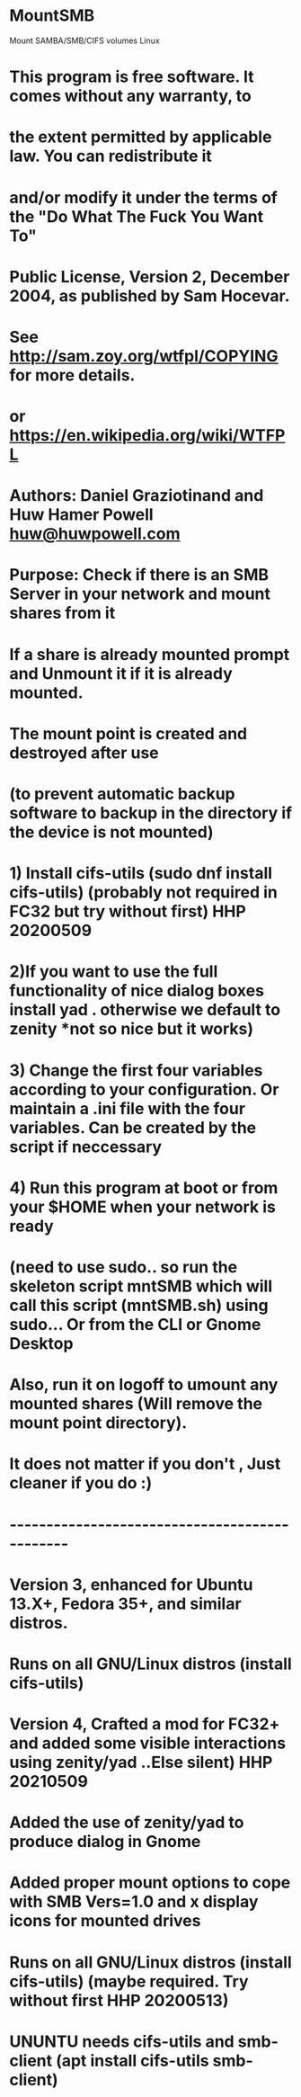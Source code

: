 # MountSMB
Mount SAMBA/SMB/CIFS volumes Linux
# This program is free software. It comes without any warranty, to
# the extent permitted by applicable law. You can redistribute it
# and/or modify it under the terms of the "Do What The Fuck You Want To"
# Public License, Version 2, December 2004, as published by Sam Hocevar.
# See http://sam.zoy.org/wtfpl/COPYING for more details.
# or https://en.wikipedia.org/wiki/WTFPL

# Authors: Daniel Graziotinand and Huw Hamer Powell <huw@huwpowell.com>
# Purpose: Check if there is an SMB Server in your network and mount shares from it
#	If a share is already mounted prompt and Unmount it if it is already mounted.
#	The mount point is created and destroyed after use 
# (to prevent	automatic backup software to backup in the directory if the device is not mounted)

#  1) Install cifs-utils (sudo dnf install cifs-utils) (probably not required in FC32 but try without first) HHP 20200509
#  2)If you want to use the full functionality of nice dialog boxes install yad . otherwise we default to zenity *not so nice but it works)
#  3) Change the first four variables according to your configuration. Or maintain a .ini file with the four variables. Can be created by the script if neccessary
#  4) Run this program at boot or from your $HOME  when your network is ready
#	(need to use sudo.. so run the skeleton script mntSMB which will call this script (mntSMB.sh) using sudo... Or from the CLI or Gnome Desktop 
#		   Also, run it on logoff to umount any mounted shares (Will remove the mount point directory).
# It does not matter if you don't , Just cleaner if you do :)

# ----------------------------------------------
# Version 3, enhanced for Ubuntu 13.X+, Fedora 35+, and similar distros.
# Runs on all GNU/Linux distros (install cifs-utils)

# Version 4, Crafted a mod for FC32+ and added some visible interactions using zenity/yad ..Else silent) HHP 20210509
# Added the use of zenity/yad to produce dialog in Gnome
# Added proper mount options to cope with SMB Vers=1.0 and x display icons for mounted drives

# Runs on all GNU/Linux distros (install cifs-utils) (maybe required. Try without first HHP 20200513)
# UNUNTU needs cifs-utils and smb-client (apt install cifs-utils smb-client)
